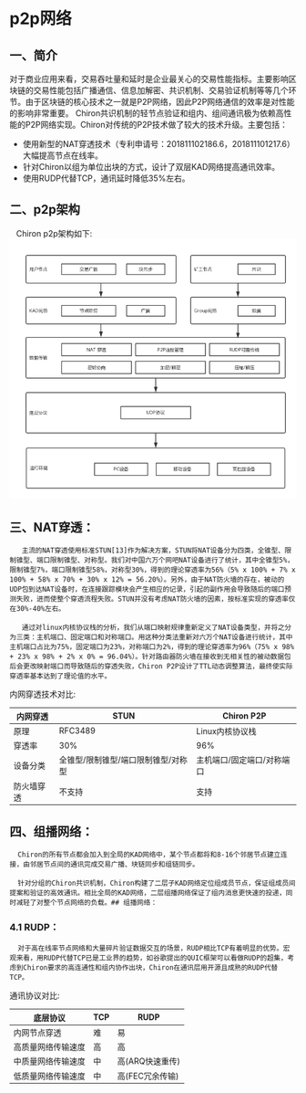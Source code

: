 # p2p网络

## 一、简介
  对于商业应用来看，交易吞吐量和延时是企业最关心的交易性能指标。主要影响区块链的交易性能包括广播通信、信息加解密、共识机制、交易验证机制等等几个环节。由于区块链的核心技术之一就是P2P网络，因此P2P网络通信的效率是对性能的影响非常重要。
  Chiron共识机制的轻节点验证和组内、组间通讯极为依赖高性能的P2P网络实现。Chiron对传统的P2P技术做了较大的技术升级。主要包括：
  - 使用新型的NAT穿透技术（专利申请号：201811102186.6，201811101217.6）大幅提高节点在线率。
  - 针对Chiron以组为单位出块的方式，设计了双层KAD网络提高通讯效率。
  - 使用RUDP代替TCP，通讯延时降低35%左右。

## 二、p2p架构
   Chiron p2p架构如下:
 ![](p2p.png)

## 三、NAT穿透：

       主流的NAT穿透使用标准STUN[13]作为解决方案，STUN将NAT设备分为四类，全锥型、限制锥型、端口限制锥型、对称型。我们对中国六万个网吧NAT设备进行了统计，其中全锥型5%，限制锥型7%，端口限制锥型58%，对称型30%，得到的理论穿透率为56%（5% x 100% + 7% x 100% + 58% x 70% + 30% x 12% = 56.20%）。另外，由于NAT防火墙的存在，被动的UDP包到达NAT设备时，在连接跟踪模块会产生相应的记录，引起的副作用会导致随后的端口预测失败，进而使整个穿透流程失败。STUN并没有考虑NAT防火墙的因素，按标准实现的穿透率仅在30%-40%左右。
   
       通过对linux内核协议栈的分析，我们从端口映射规律重新定义了NAT设备类型，并将之分为三类：主机端口、固定端口和对称端口。用这种分类法重新对六万个NAT设备进行统计，其中主机端口占比为75%，固定端口为23%，对称端口为2%，得到的理论穿透率为96%（75% x 98% + 23% x 98% + 2% x 0% = 96.04%）。针对路由器防火墙在接收到无相关性的被动数据包后会更改映射端口而导致随后的穿透失败，Chiron P2P设计了TTL动态调整算法，最终使实际穿透率基本达到了理论值的水平。
   
内网穿透技术对比:
   
| 内网穿透 | STUN | Chiron P2P |
| --- | --- | --- |
| 原理 | RFC3489 | Linux内核协议栈 |
| 穿透率 | 30% | 96% |
| 设备分类 | 全锥型/限制锥型/端口限制锥型/对称型 | 主机端口/固定端口/对称端口 |
| 防火墙穿透 | 不支持 | 支持 |

## 四、组播网络：
      Chiron的所有节点都会加入到全局的KAD网络中，某个节点都将和8-16个邻居节点建立连接，由邻居节点间的通讯完成交易广播、块链同步和组链同步。
   
      针对分组的Chiron共识机制，Chiron构建了二层子KAD网络定位组成员节点，保证组成员间提案和验证的高效通讯。相比全局的KAD网络，二层组播网络保证了组内消息更快速的投递，同时减轻了对整个节点网络的负载。## 组播网络：

### 4.1 RUDP：

      对于高在线率节点网络和大量碎片验证数据交互的场景，RUDP相比TCP有着明显的优势。宏观来看，用RUDP代替TCP已是工业界的趋势，如谷歌提出的QUIC框架可以看做RUDP的超集，考虑到Chiron要求的高连通性和组内协作出块，Chiron在通讯层用开源且成熟的RUDP代替TCP。
  
   通讯协议对比:
   
| 底层协议 | TCP | RUDP |
| --- | --- | --- |
| 内网节点穿透 | 难 | 易 |
| 高质量网络传输速度 | 高 | 高 |
| 中质量网络传输速度 | 中 | 高(ARQ快速重传) |
| 低质量网络传输速度 | 中 | 高(FEC冗余传输) |